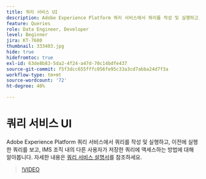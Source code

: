 ```yaml
---
title: 쿼리 서비스 UI
description: Adobe Experience Platform 쿼리 서비스에서 쿼리를 작성 및 실행하고, 이전에 실행된 쿼리를 보고, IMS 조직 내 다른 사용자가 저장한 쿼리에 액세스하는 방법에 대해 알아봅니다.
feature: Queries
role: Data Engineer, Developer
level: Beginner
jira: KT-7680
thumbnail: 333403.jpg
hide: true
hidefromtoc: true
exl-id: 63de8b83-5da2-4f24-a47d-70c14bdfe437
source-git-commit: f5f3dcc655fffc056fe95c33a3cd7abba24d7f3a
workflow-type: tm+mt
source-wordcount: '72'
ht-degree: 40%

---
```


# 쿼리 서비스 UI

Adobe Experience Platform 쿼리 서비스에서 쿼리를 작성 및 실행하고, 이전에 실행한 쿼리를 보고, IMS 조직 내의 다른 사용자가 저장한 쿼리에 액세스하는 방법에 대해 알아봅니다. 자세한 내용은 [쿼리 서비스 설명서](https://experienceleague.adobe.com/docs/experience-platform/query/home.html?lang=ko)를 참조하세요.

>[!VIDEO](https://video.tv.adobe.com/v/333403?learn=on&enablevpops)
